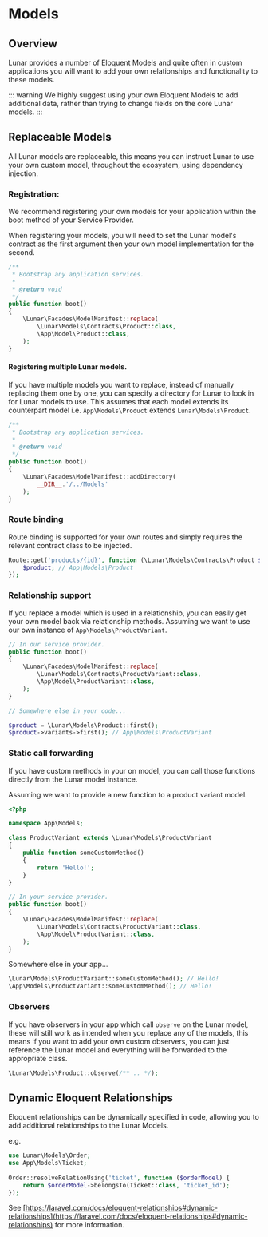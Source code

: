 # Models

## Overview

Lunar provides a number of Eloquent Models and quite often in custom applications you will want to add your own relationships and functionality to these models.

::: warning
We highly suggest using your own Eloquent Models to add additional data, rather than trying to change fields on the core Lunar models.
:::

## Replaceable Models
All Lunar models are replaceable, this means you can instruct Lunar to use your own custom model, throughout the ecosystem, using dependency injection.


### Registration:
We recommend registering your own models for your application within the boot method of your Service Provider.

When registering your models, you will need to set the Lunar model's contract as the first argument then your own model implementation for the second.


```php
/**
 * Bootstrap any application services.
 *
 * @return void
 */
public function boot()
{
    \Lunar\Facades\ModelManifest::replace(
        \Lunar\Models\Contracts\Product::class,
        \App\Model\Product::class,
    );
}
```

#### Registering multiple Lunar models.

If you have multiple models you want to replace, instead of manually replacing them one by one, you can specify a directory for Lunar to look in for Lunar models to use.
This assumes that each model extends its counterpart model i.e. `App\Models\Product` extends `Lunar\Models\Product`.

```php
/**
 * Bootstrap any application services.
 *
 * @return void
 */
public function boot()
{
    \Lunar\Facades\ModelManifest::addDirectory(
        __DIR__.'/../Models'
    );
}
```

### Route binding

Route binding is supported for your own routes and simply requires the relevant contract class to be injected.

```php
Route::get('products/{id}', function (\Lunar\Models\Contracts\Product $product) {
    $product; // App\Models\Product
});
```

### Relationship support

If you replace a model which is used in a relationship, you can easily get your own model back via relationship methods. Assuming we want to use our own instance of `App\Models\ProductVariant`.

```php
// In our service provider.
public function boot()
{
    \Lunar\Facades\ModelManifest::replace(
        \Lunar\Models\Contracts\ProductVariant::class,
        \App\Model\ProductVariant::class,
    );
}

// Somewhere else in your code...

$product = \Lunar\Models\Product::first();
$product->variants->first(); // App\Models\ProductVariant
```

### Static call forwarding

If you have custom methods in your on model, you can call those functions directly from the Lunar model instance.

Assuming we want to provide a new function to a product variant model.

```php
<?php

namespace App\Models;

class ProductVariant extends \Lunar\Models\ProductVariant
{
    public function someCustomMethod()
    {
        return 'Hello!';
    }
}
```

```php
// In your service provider.
public function boot()
{
    \Lunar\Facades\ModelManifest::replace(
        \Lunar\Models\Contracts\ProductVariant::class,
        \App\Model\ProductVariant::class,
    );
}
```

Somewhere else in your app...

```php
\Lunar\Models\ProductVariant::someCustomMethod(); // Hello!
\App\Models\ProductVariant::someCustomMethod(); // Hello!
```

### Observers

If you have observers in your app which call `observe` on the Lunar model, these will still work as intended when you replace any of the models, this means if you 
want to add your own custom observers, you can just reference the Lunar model and everything will be forwarded to the appropriate class.

```php
\Lunar\Models\Product::observe(/** .. */);
```

## Dynamic Eloquent Relationships

Eloquent relationships can be dynamically specified in code, allowing you to add additional relationships to the Lunar Models.

e.g. 

```php
use Lunar\Models\Order;
use App\Models\Ticket;
 
Order::resolveRelationUsing('ticket', function ($orderModel) {
    return $orderModel->belongsTo(Ticket::class, 'ticket_id');
});
```

See [https://laravel.com/docs/eloquent-relationships#dynamic-relationships](https://laravel.com/docs/eloquent-relationships#dynamic-relationships) for more information.
